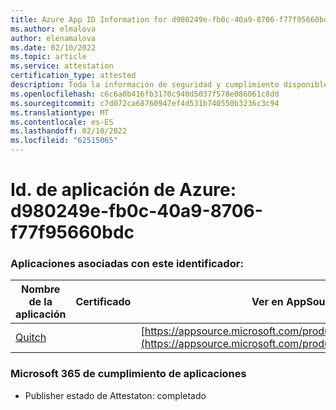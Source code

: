 ```yaml
---
title: Azure App ID Information for d980249e-fb0c-40a9-8706-f77f95660bdc
ms.author: elmalova
author: elenamalova
ms.date: 02/10/2022
ms.topic: article
ms.service: attestation
certification_type: attested
description: Toda la información de seguridad y cumplimiento disponible para d980249e-fb0c-40a9-8706-f77f95660bdc.
ms.openlocfilehash: c6c6a0b416fb3170c940d5037f578e086061c8dd
ms.sourcegitcommit: c7d072ca68760947ef4d531b740550b3236c3c94
ms.translationtype: MT
ms.contentlocale: es-ES
ms.lasthandoff: 02/10/2022
ms.locfileid: "62515065"
---
```

# <a name="azure-app-id-d980249e-fb0c-40a9-8706-f77f95660bdc"></a>Id. de aplicación de Azure: d980249e-fb0c-40a9-8706-f77f95660bdc


### <a name="apps-associated-with-this-id"></a>Aplicaciones asociadas con este identificador:
| **Nombre de la aplicación** | **Certificado** | **Ver en AppSource** |
|--------------|---------------|-----------------------|
| [Quitch](https://docs.microsoft.com/microsoft-365-app-certification/forward/WA200003683) |  | [https://appsource.microsoft.com/product/office/WA200003683](https://appsource.microsoft.com/product/office/WA200003683) |

### <a name="microsoft-365-app-compliance-status"></a>Microsoft 365 de cumplimiento de aplicaciones
- Publisher estado de Attestaton: completado
